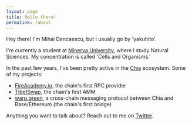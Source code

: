 ```yaml
---
layout: page
title: Hello there!
permalink: /about
---
```


Hey there! I'm Mihai Dancaescu, but I usually go by 'yakuhito'.

I'm currently a student at [Minerva University](https://en.wikipedia.org/wiki/Minerva_University), where I study Natural Sciences. My concentration is called 'Cells and Organisms.'

In the past few years, I've been pretty active in the [Chia](https://www.chia.net/) ecosystem. Some of my projects:
- [FireAcademy.io](https://fireacademy.io/), the chain's first RPC provider
- [TibetSwap](https://v2.tibetswap.io/), the chain's first AMM
- [warp.green](https://www.warp.green/), a cross-chain messaging protocol between Chia and Base/Ethereum (the chain's first bridge)


Anything you want to talk about? Reach out to me on [Twitter](https://twitter.com/yakuh1t0).